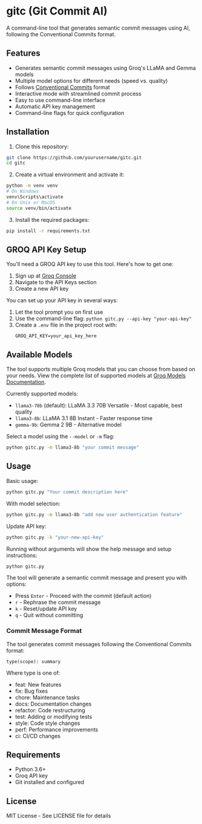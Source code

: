 # gitc (Git Commit AI)

A command-line tool that generates semantic commit messages using AI, following the Conventional Commits format.

## Features

- Generates semantic commit messages using Groq's LLaMA and Gemma models
- Multiple model options for different needs (speed vs. quality)
- Follows [Conventional Commits](https://www.conventionalcommits.org/) format
- Interactive mode with streamlined commit process
- Easy to use command-line interface
- Automatic API key management
- Command-line flags for quick configuration

## Installation

1. Clone this repository:
```bash
git clone https://github.com/yourusername/gitc.git
cd gitc
```

2. Create a virtual environment and activate it:
```bash
python -m venv venv
# On Windows
venv\Scripts\activate
# On Unix or MacOS
source venv/bin/activate
```

3. Install the required packages:
```bash
pip install -r requirements.txt
```

## GROQ API Key Setup

You'll need a GROQ API key to use this tool. Here's how to get one:

1. Sign up at [Groq Console](https://console.groq.com)
2. Navigate to the API Keys section
3. Create a new API key

You can set up your API key in several ways:
1. Let the tool prompt you on first use
2. Use the command-line flag: `python gitc.py --api-key "your-api-key"`
3. Create a `.env` file in the project root with:
   ```
   GROQ_API_KEY=your_api_key_here
   ```

## Available Models

The tool supports multiple Groq models that you can choose from based on your needs. View the complete list of supported models at [Groq Models Documentation](https://console.groq.com/docs/models).

Currently supported models:
- `llama3-70b` (default): LLaMA 3.3 70B Versatile - Most capable, best quality
- `llama3-8b`: LLaMA 3.1 8B Instant - Faster response time
- `gemma-9b`: Gemma 2 9B - Alternative model

Select a model using the `--model` or `-m` flag:
```bash
python gitc.py -m llama3-8b "your commit message"
```

## Usage

Basic usage:
```bash
python gitc.py "Your commit description here"
```

With model selection:
```bash
python gitc.py -m llama3-8b "add new user authentication feature"
```

Update API key:
```bash
python gitc.py -k "your-new-api-key"
```

Running without arguments will show the help message and setup instructions:
```bash
python gitc.py
```

The tool will generate a semantic commit message and present you with options:
- Press `Enter` - Proceed with the commit (default action)
- `r` - Rephrase the commit message
- `k` - Reset/update API key
- `q` - Quit without committing

### Commit Message Format

The tool generates commit messages following the Conventional Commits format:
```
type(scope): summary
```

Where type is one of:
- feat: New features
- fix: Bug fixes
- chore: Maintenance tasks
- docs: Documentation changes
- refactor: Code restructuring
- test: Adding or modifying tests
- style: Code style changes
- perf: Performance improvements
- ci: CI/CD changes

## Requirements

- Python 3.6+
- Groq API key
- Git installed and configured

## License

MIT License - See LICENSE file for details 